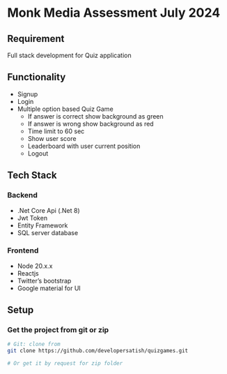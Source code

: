 # Monk Media Assessment July 2024

## Requirement
Full stack development for Quiz application

## Functionality
- Signup
- Login
- Multiple option based Quiz Game
  - If answer is correct show background as green
  - If answer is wrong show background as red
  - Time limit to 60 sec
  - Show user score
  - Leaderboard with user current position
  - Logout

## Tech Stack
### Backend
- .Net Core Api (.Net 8)
- Jwt Token
- Entity Framework
- SQL server database

### Frontend
- Node 20.x.x
- Reactjs
- Twitter’s bootstrap
- Google material for UI

## Setup

### Get the project from git or zip
```bash
# Git: clone from
git clone https://github.com/developersatish/quizgames.git

# Or get it by request for zip folder
